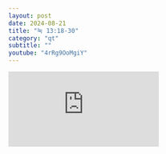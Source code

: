 ```yaml
---
layout: post
date: 2024-08-21
title: "눅 13:18-30"
category: "qt"
subtitle: ""
youtube: "4rRg9OoMgiY"
---
```


<div class="youtube margin-large">
    <iframe src="https://www.youtube.com/embed/4rRg9OoMgiY" title="YouTube video player" frameborder="0" allow="accelerometer; autoplay; clipboard-write; encrypted-media; gyroscope; picture-in-picture; web-share" allowfullscreen></iframe>
</div>

